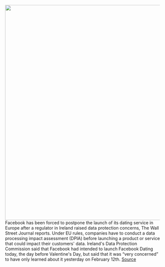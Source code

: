 <img src='https://cdn.vox-cdn.com/thumbor/_pqyjIhSIGjS9lyfBzfpOukVOHE=/0x0:2040x1360/1200x800/filters:focal(857x517:1183x843)/cdn.vox-cdn.com/uploads/chorus_image/image/66306143/acastro_180501_1777_facebook_dating_0001.0.jpg' width='700px' /><br/>
Facebook has been forced to postpone the launch of its dating service in Europe after a regulator in Ireland raised data protection concerns, The Wall Street Journal reports. Under EU rules, companies have to conduct a data processing impact assessment (DPIA) before launching a product or service that could impact their customers' data. Ireland's Data Protection Commission said that Facebook had intended to launch Facebook Dating today, the day before Valentine's Day, but said that it was “very concerned” to have only learned about it yesterday on February 12th.
<a href='https://www.theverge.com/2020/2/13/21136012/facebook-dating-european-launch-delayed-data-protection-gdpr'> Source <a/>